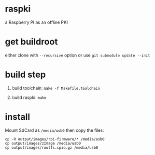 # raspki
a Raspberry PI as an offline PKI

# get buildroot
either clone with `--recursive` option
or use `git submodule update --init`

# build step

1. build toolchain: `make -f Makefile.toolchain`

2. build raspki: `make`

# install

Mount SdCard as `/media/usb0` then copy the files:
```
cp -R output/images/rpi-firmware/* /media/usb0
cp output/images/zImage /media/usb0
cp output/images/rootfs.cpio.gz /media/usb0
```

